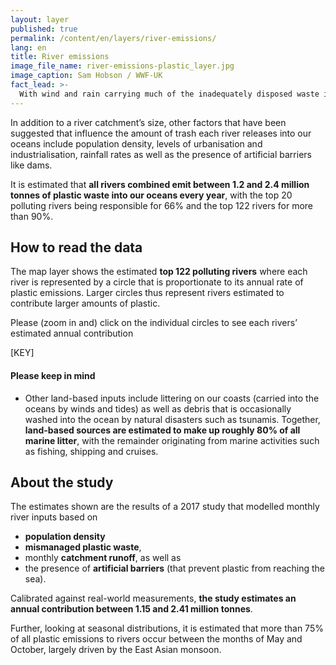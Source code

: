 ```yaml
---
layout: layer
published: true
permalink: /content/en/layers/river-emissions/
lang: en
title: River emissions
image_file_name: river-emissions-plastic_layer.jpg
image_caption: Sam Hobson / WWF-UK
fact_lead: >-
  With wind and rain carrying much of the inadequately disposed waste into our freshwater systems, rivers are considered a major source of marine plastic pollution.
---
```


In addition to a river catchment’s size, other factors that have been suggested that influence the amount of trash each river releases into our oceans include population density, levels of urbanisation and industrialisation, rainfall rates as well as the presence of artificial barriers like dams.

It is estimated that **all rivers combined emit between 1.2 and 2.4 million tonnes of plastic waste into our oceans every year**, with the top 20 polluting rivers being responsible for 66% and the top 122 rivers for more than 90%.

## How to read the data

The map layer shows the estimated **top 122 polluting rivers** where each river is represented by a circle that is proportionate to its annual rate of plastic emissions. Larger circles thus represent rivers estimated to contribute larger amounts of plastic.

Please (zoom in and) click on the individual circles to see each rivers’ estimated annual contribution

[KEY]

#### Please keep in mind

* Other land-based inputs include littering on our coasts (carried into the oceans by winds and tides) as well as debris that is occasionally washed into the ocean by natural disasters such as tsunamis. Together, **land-based sources are estimated to make up roughly 80% of all marine litter**, with the remainder originating from marine activities such as fishing, shipping and cruises.


## About the study

The estimates shown are the results of a 2017 study that modelled monthly river inputs based on

* **population density**
* **mismanaged plastic waste**,
* monthly **catchment runoff**, as well as
* the presence of **artificial barriers** (that prevent plastic from reaching the sea).

Calibrated against real-world measurements, **the study estimates an annual contribution between 1.15 and 2.41 million tonnes**.

Further, looking at seasonal distributions, it is estimated that more than 75% of all plastic emissions to rivers occur between the months of May and October, largely driven by the East Asian monsoon.
